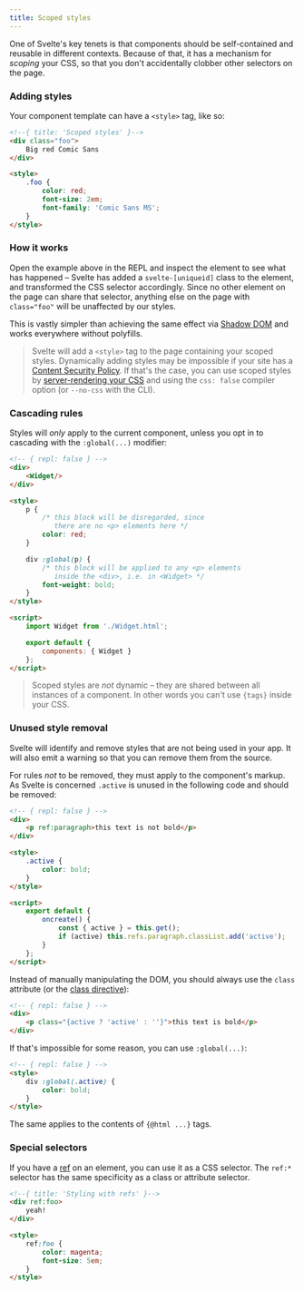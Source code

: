 ```yaml
---
title: Scoped styles
---
```


One of Svelte's key tenets is that components should be self-contained and reusable in different contexts. Because of that, it has a mechanism for *scoping* your CSS, so that you don't accidentally clobber other selectors on the page.

### Adding styles

Your component template can have a `<style>` tag, like so:

```html
<!--{ title: 'Scoped styles' }-->
<div class="foo">
	Big red Comic Sans
</div>

<style>
	.foo {
		color: red;
		font-size: 2em;
		font-family: 'Comic Sans MS';
	}
</style>
```


### How it works

Open the example above in the REPL and inspect the element to see what has happened – Svelte has added a `svelte-[uniqueid]` class to the element, and transformed the CSS selector accordingly. Since no other element on the page can share that selector, anything else on the page with `class="foo"` will be unaffected by our styles.

This is vastly simpler than achieving the same effect via [Shadow DOM](http://caniuse.com/#search=shadow%20dom) and works everywhere without polyfills.

> Svelte will add a `<style>` tag to the page containing your scoped styles. Dynamically adding styles may be impossible if your site has a [Content Security Policy](https://developer.mozilla.org/en-US/docs/Web/HTTP/CSP). If that's the case, you can use scoped styles by [server-rendering your CSS](guide#rendering-css) and using the `css: false` compiler option (or `--no-css` with the CLI).


### Cascading rules

Styles will *only* apply to the current component, unless you opt in to cascading with the `:global(...)` modifier:

<!-- TODO `cascade: false` in the REPL -->

```html
<!-- { repl: false } -->
<div>
	<Widget/>
</div>

<style>
	p {
		/* this block will be disregarded, since
		   there are no <p> elements here */
		color: red;
	}

	div :global(p) {
		/* this block will be applied to any <p> elements
		   inside the <div>, i.e. in <Widget> */
		font-weight: bold;
	}
</style>

<script>
	import Widget from './Widget.html';

	export default {
		components: { Widget }
	};
</script>
```

> Scoped styles are *not* dynamic – they are shared between all instances of a component. In other words you can't use `{tags}` inside your CSS.


### Unused style removal

Svelte will identify and remove styles that are not being used in your app. It will also emit a warning so that you can remove them from the source.

For rules *not* to be removed, they must apply to the component's markup. As Svelte is concerned `.active` is unused in the following code and should be removed:

```html
<!-- { repl: false } -->
<div>
	<p ref:paragraph>this text is not bold</p>
</div>

<style>
	.active {
		color: bold;
	}
</style>

<script>
	export default {
		oncreate() {
			const { active } = this.get();
			if (active) this.refs.paragraph.classList.add('active');
		}
	};
</script>
```

Instead of manually manipulating the DOM, you should always use the `class` attribute (or the [class directive](https://svelte.technology/guide#classes)):

```html
<!-- { repl: false } -->
<div>
	<p class="{active ? 'active' : ''}">this text is bold</p>
</div>
```

If that's impossible for some reason, you can use `:global(...)`:

```html
<!-- { repl: false } -->
<style>
	div :global(.active) {
		color: bold;
	}
</style>
```

The same applies to the contents of `{@html ...}` tags.


### Special selectors

If you have a [ref](guide#refs) on an element, you can use it as a CSS selector. The `ref:*` selector has the same specificity as a class or attribute selector.


```html
<!--{ title: 'Styling with refs' }-->
<div ref:foo>
	yeah!
</div>

<style>
	ref:foo {
		color: magenta;
		font-size: 5em;
	}
</style>
```
